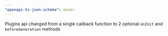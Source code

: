 ```yaml
---
"openapi-ts-json-schema": minor
---
```


Plugins api changed from a single callback function to 2 optional `onInit` and `beforeGeneration` methods
